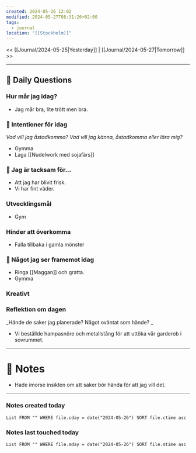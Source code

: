 ```yaml
---
created: 2024-05-26 12:02
modified: 2024-05-27T08:31:26+02:00
tags:
  - journal
location: "[[Stockholm]]"
---
```


<< [[Journal/2024-05-25|Yesterday]] | [[Journal/2024-05-27|Tomorrow]] >>

---
## 📅 Daily Questions
### Hur mår jag idag?
- Jag mår bra, lite trött men bra.
### 🚀  Intentioner för idag
_Vad vill jag åstadkomma? Vad vill jag känna, åstadkomma eller lära mig?_
- Gymma
- Laga [[Nudelwork med sojafärs]]

### 🙏 Jag är tacksam för...
- Att jag har blivit frisk.
- Vi har fint väder.
### Utvecklingsmål
- Gym
### Hinder att överkomma
- Falla tillbaka i gamla mönster
### 🙌 Något jag ser framemot idag
- Ringa [[Maggan]] och gratta.
- Gymma

### Kreativt

### Reflektion om dagen
_Hände de saker jag planerade? Något oväntat som hände? _
- Vi beställde hampasnöre och metallstång för att uttöka vår garderob i sovrummet.

---
# 📝 Notes
- Hade imorse insikten om att saker bör hända för att jag vill det.
---
### Notes created today
```dataview
List FROM "" WHERE file.cday = date("2024-05-26") SORT file.ctime asc
```
### Notes last touched today
```dataview
List FROM "" WHERE file.mday = date("2024-05-26") SORT file.mtime asc
```